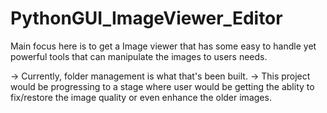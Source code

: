 # PythonGUI_ImageViewer_Editor

Main focus here is to get a Image viewer that has some easy to handle yet powerful 
tools that can manipulate the images to users needs. 

-> Currently, folder management is what that's been built. 
-> This project would be progressing to a stage where
user would be getting the ablity to fix/restore the image quality 
or even enhance the older images. 
